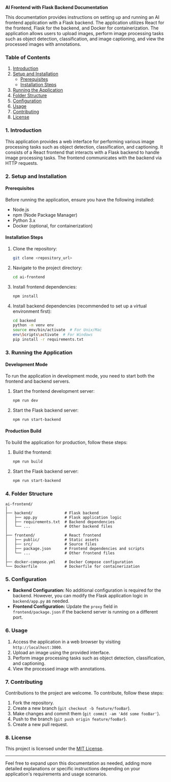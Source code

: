 **AI Frontend with Flask Backend Documentation**

This documentation provides instructions on setting up and running an AI frontend application with a Flask backend. The application utilizes React for the frontend, Flask for the backend, and Docker for containerization. The application allows users to upload images, perform image processing tasks such as object detection, classification, and image captioning, and view the processed images with annotations.

### Table of Contents

1. [Introduction](#1-introduction)
2. [Setup and Installation](#2-setup-and-installation)
   - [Prerequisites](#prerequisites)
   - [Installation Steps](#installation-steps)
3. [Running the Application](#3-running-the-application)
4. [Folder Structure](#4-folder-structure)
5. [Configuration](#5-configuration)
6. [Usage](#6-usage)
7. [Contributing](#7-contributing)
8. [License](#8-license)

### 1. Introduction

This application provides a web interface for performing various image processing tasks such as object detection, classification, and captioning. It consists of a React frontend that interacts with a Flask backend to handle image processing tasks. The frontend communicates with the backend via HTTP requests.

### 2. Setup and Installation

#### Prerequisites

Before running the application, ensure you have the following installed:

- Node.js
- npm (Node Package Manager)
- Python 3.x
- Docker (optional, for containerization)

#### Installation Steps

1. Clone the repository:

   ```bash
   git clone <repository_url>
   ```
2. Navigate to the project directory:

   ```bash
   cd ai-frontend
   ```
3. Install frontend dependencies:

   ```bash
   npm install
   ```
4. Install backend dependencies (recommended to set up a virtual environment first):

   ```bash
   cd backend
   python -m venv env
   source env/bin/activate  # For Unix/Mac
   env\Scripts\activate  # For Windows
   pip install -r requirements.txt
   ```

### 3. Running the Application

#### Development Mode

To run the application in development mode, you need to start both the frontend and backend servers.

1. Start the frontend development server:

   ```bash
   npm run dev
   ```
2. Start the Flask backend server:

   ```bash
   npm run start-backend
   ```

#### Production Build

To build the application for production, follow these steps:

1. Build the frontend:

   ```bash
   npm run build
   ```
2. Start the Flask backend server:

   ```bash
   npm run start-backend
   ```

### 4. Folder Structure

```
ai-frontend/
│
├── backend/              # Flask backend
│   ├── app.py            # Flask application logic
│   ├── requirements.txt  # Backend dependencies
│   └── ...               # Other backend files
│
├── frontend/             # React frontend
│   ├── public/           # Static assets
│   ├── src/              # Source files
│   ├── package.json      # Frontend dependencies and scripts
│   └── ...               # Other frontend files
│
├── docker-compose.yml    # Docker Compose configuration
└── Dockerfile            # Dockerfile for containerization
```

### 5. Configuration

- **Backend Configuration:** No additional configuration is required for the backend. However, you can modify the Flask application logic in `backend/app.py` as needed.
- **Frontend Configuration:** Update the `proxy` field in `frontend/package.json` if the backend server is running on a different port.

### 6. Usage

1. Access the application in a web browser by visiting `http://localhost:3000`.
2. Upload an image using the provided interface.
3. Perform image processing tasks such as object detection, classification, and captioning.
4. View the processed image with annotations.

### 7. Contributing

Contributions to the project are welcome. To contribute, follow these steps:

1. Fork the repository.
2. Create a new branch (`git checkout -b feature/fooBar`).
3. Make changes and commit them (`git commit -am 'Add some fooBar'`).
4. Push to the branch (`git push origin feature/fooBar`).
5. Create a new pull request.

### 8. License

This project is licensed under the [MIT License](LICENSE).

---

Feel free to expand upon this documentation as needed, adding more detailed explanations or specific instructions depending on your application's requirements and usage scenarios.
